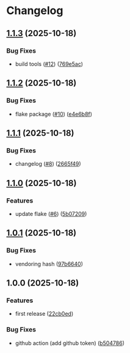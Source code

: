 # Changelog

## [1.1.3](https://github.com/badele/godown/compare/v1.1.2...v1.1.3) (2025-10-18)


### Bug Fixes

* build tools ([#12](https://github.com/badele/godown/issues/12)) ([769e5ac](https://github.com/badele/godown/commit/769e5acfaf907004c373a9dff86d56445b2fe171))

## [1.1.2](https://github.com/badele/godown/compare/v1.1.1...v1.1.2) (2025-10-18)


### Bug Fixes

* flake package ([#10](https://github.com/badele/godown/issues/10)) ([e4e6b8f](https://github.com/badele/godown/commit/e4e6b8fab1fc2d7c5f2a4ad31863fc010c1fa4f2))

## [1.1.1](https://github.com/badele/godown/compare/v1.1.0...v1.1.1) (2025-10-18)


### Bug Fixes

* changelog ([#8](https://github.com/badele/godown/issues/8)) ([2665f49](https://github.com/badele/godown/commit/2665f49f49dea08e9a4284b83f5c20aecc0f4629))

## [1.1.0](https://github.com/badele/godown/compare/v1.0.1...v1.1.0) (2025-10-18)


### Features

* update flake ([#6](https://github.com/badele/godown/issues/6)) ([5b07209](https://github.com/badele/godown/commit/5b07209332bf5d34eb2223ad2eaf7be375b9336a))

## [1.0.1](https://github.com/badele/godown/compare/v1.0.0...v1.0.1) (2025-10-18)


### Bug Fixes

* vendoring hash ([97b6640](https://github.com/badele/godown/commit/97b6640b456db21f25bea9346f4f9c74896c3865))

## 1.0.0 (2025-10-18)


### Features

* first release ([22cb0ed](https://github.com/badele/godown/commit/22cb0ed0a1c1bc4650327818ee47a9296e9832c9))


### Bug Fixes

* github action (add github token) ([b504786](https://github.com/badele/godown/commit/b504786e2014a31ec2295a1361b12061b4043ead))
